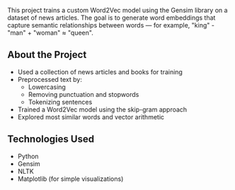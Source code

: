 This project trains a custom Word2Vec model using the Gensim library on a dataset of news articles. The goal is to generate word embeddings that capture semantic relationships between words — for example, "king" - "man" + "woman" ≈ "queen".

## About the Project
- Used a collection of news articles and books for training
- Preprocessed text by:
  - Lowercasing
  - Removing punctuation and stopwords
  - Tokenizing sentences
- Trained a Word2Vec model using the skip-gram approach
- Explored most similar words and vector arithmetic

## Technologies Used
- Python
- Gensim
- NLTK
- Matplotlib (for simple visualizations)
